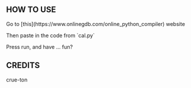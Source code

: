 ## HOW TO USE ##
<p>Go to [this](https://www.onlinegdb.com/online_python_compiler) website</p>
<p>Then paste in the code from `cal.py`</p>
<p>Press run, and have ... fun?</p>

## CREDITS ##
<p>crue-ton</p>